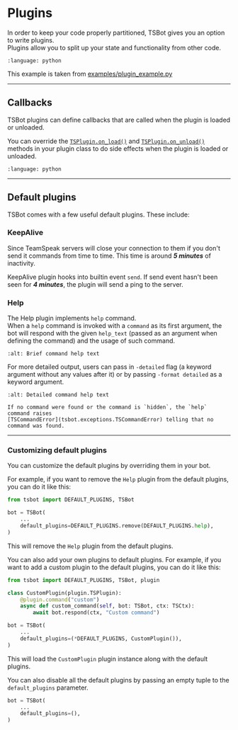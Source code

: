 # Plugins

In order to keep your code properly partitioned, TSBot gives you an option to write plugins.  
Plugins allow you to split up your state and functionality from other code.

```{literalinclude} ../../examples/plugin_example.py
:language: python

```

This example is taken from [examples/plugin_example.py](https://github.com/jykob/TSBot/blob/main/examples/plugin_example.py)

---

## Callbacks

TSBot plugins can define callbacks that are called when the plugin is loaded or unloaded.

You can override the [`TSPlugin.on_load()`](tsbot.plugin.TSPlugin.on_load) and [`TSPlugin.on_unload()`](tsbot.plugin.TSPlugin.on_unload)
methods in your plugin class to do side effects when the plugin is loaded or unloaded.

```{literalinclude} ../../examples/plugin_callbacks.py
:language: python

```

---

## Default plugins

TSBot comes with a few useful default plugins. These include:

### KeepAlive

Since TeamSpeak servers will close your connection to them if you don't send it commands from time to time.
This time is around **_5 minutes_** of inactivity.

KeepAlive plugin hooks into builtin event `send`. If send event hasn't been seen for **_4 minutes_**,
the plugin will send a ping to the server.

### Help

The Help plugin implements `help` command.  
When a `help` command is invoked with a `command` as its first argument,
the bot will respond with the given `help_text` (passed as an argument when defining the command)
and the usage of such command.

```{image} ../img/plugins/help-brief.png
:alt: Brief command help text
```

For more detailed output, users can pass in `-detailed` flag (a keyword argument without any values after it)
or by passing `-format detailed` as a keyword argument.

```{image} ../img/plugins/help-detailed.png
:alt: Detailed command help text
```

```{note}
If no command were found or the command is `hidden`, the `help` command raises
[TSCommandError](tsbot.exceptions.TSCommandError) telling that no command was found.
```

---

### Customizing default plugins

You can customize the default plugins by overriding them in your bot.

For example, if you want to remove the `Help` plugin from the default plugins, you can do it like this:

```python
from tsbot import DEFAULT_PLUGINS, TSBot

bot = TSBot(
    ...
    default_plugins=DEFAULT_PLUGINS.remove(DEFAULT_PLUGINS.help),
)
```

This will remove the `Help` plugin from the default plugins.

You can also add your own plugins to default plugins. For example, if you want to add a custom plugin
to the default plugins, you can do it like this:

```python
from tsbot import DEFAULT_PLUGINS, TSBot, plugin

class CustomPlugin(plugin.TSPlugin):
    @plugin.command("custom")
    async def custom_command(self, bot: TSBot, ctx: TSCtx):
        await bot.respond(ctx, "Custom command")

bot = TSBot(
    ...
    default_plugins=(*DEFAULT_PLUGINS, CustomPlugin()),
)
```

This will load the `CustomPlugin` plugin instance along with the default plugins.

You can also disable all the default plugins by passing an empty tuple to the `default_plugins` parameter.

```python
bot = TSBot(
    ...
    default_plugins=(),
)
```
